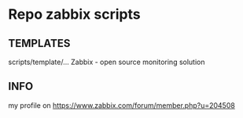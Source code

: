 Repo zabbix scripts
======

## TEMPLATES
scripts/template/... Zabbix - open source monitoring solution

## INFO
my profile on https://www.zabbix.com/forum/member.php?u=204508
